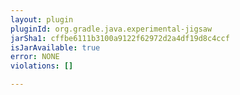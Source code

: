 ```yaml
---
layout: plugin
pluginId: org.gradle.java.experimental-jigsaw
jarSha1: cffbe6111b3100a9122f62972d2a4df19d8c4ccf
isJarAvailable: true
error: NONE
violations: []

---
```

